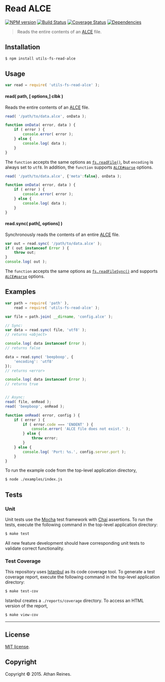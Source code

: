 Read ALCE
===
[![NPM version][npm-image]][npm-url] [![Build Status][travis-image]][travis-url] [![Coverage Status][codecov-image]][codecov-url] [![Dependencies][dependencies-image]][dependencies-url]

> Reads the entire contents of an [ALCE](https://github.com/walmartlabs/ALCE) file.


## Installation

``` bash
$ npm install utils-fs-read-alce
```


## Usage

``` javascript
var read = require( 'utils-fs-read-alce' );
```

#### read( path, [ options,] clbk )

Reads the entire contents of an [ALCE](https://github.com/walmartlabs/ALCE) file.

``` javascript
read( '/path/to/data.alce', onData );

function onData( error, data ) {
	if ( error ) {
		console.error( error );
	} else {
		console.log( data );
	}
}
```

The `function` accepts the same options as [`fs.readFile()`](https://nodejs.org/api/fs.html#fs_fs_readfile_filename_options_callback), but `encoding` is always set to `utf8`. In addition, the `function` supports [`ALCE#parse`](https://github.com/kgryte/utils-alce-parse) options.

``` javascript
read( '/path/to/data.alce', {'meta':false}, onData );

function onData( error, data ) {
	if ( error ) {
		console.error( error );
	} else {
		console.log( data );
	}
}
```


#### read.sync( path[, options] )

Synchronously reads the contents of an entire [ALCE](https://github.com/walmartlabs/ALCE) file.

``` javascript
var out = read.sync( '/path/to/data.alce' );
if ( out instanceof Error ) {
	throw out;
}
console.log( out );
```

The `function` accepts the same options as [`fs.readFileSync()`](https://nodejs.org/api/fs.html#fs_fs_readfilesync_filename_options) and supports [`ALCE#parse`](https://github.com/walmartlabs/ALCE) options.



## Examples

``` javascript
var path = require( 'path' ),
	read = require( 'utils-fs-read-alce' );

var file = path.join( __dirname, 'config.alce' );

// Sync:
var data = read.sync( file, 'utf8' );
// returns <object>

console.log( data instanceof Error );
// returns false

data = read.sync( 'beepboop', {
	'encoding': 'utf8'
});
// returns <error>

console.log( data instanceof Error );
// returns true


// Async:
read( file, onRead );
read( 'beepboop', onRead );

function onRead( error, config ) {
	if ( error ) {
		if ( error.code === 'ENOENT' ) {
			console.error( 'ALCE file does not exist.' );
		} else {
			throw error;
		}
	} else {
		console.log( 'Port: %s.', config.server.port );
	}
}
```

To run the example code from the top-level application directory,

``` bash
$ node ./examples/index.js
```


## Tests

### Unit

Unit tests use the [Mocha](http://mochajs.org/) test framework with [Chai](http://chaijs.com) assertions. To run the tests, execute the following command in the top-level application directory:

``` bash
$ make test
```

All new feature development should have corresponding unit tests to validate correct functionality.


### Test Coverage

This repository uses [Istanbul](https://github.com/gotwarlost/istanbul) as its code coverage tool. To generate a test coverage report, execute the following command in the top-level application directory:

``` bash
$ make test-cov
```

Istanbul creates a `./reports/coverage` directory. To access an HTML version of the report,

``` bash
$ make view-cov
```


---
## License

[MIT license](http://opensource.org/licenses/MIT).


## Copyright

Copyright &copy; 2015. Athan Reines.


[npm-image]: http://img.shields.io/npm/v/utils-fs-read-alce.svg
[npm-url]: https://npmjs.org/package/utils-fs-read-alce

[travis-image]: http://img.shields.io/travis/kgryte/utils-fs-read-alce/master.svg
[travis-url]: https://travis-ci.org/kgryte/utils-fs-read-alce

[codecov-image]: https://img.shields.io/codecov/c/github/kgryte/utils-fs-read-alce/master.svg
[codecov-url]: https://codecov.io/github/kgryte/utils-fs-read-alce?branch=master

[dependencies-image]: http://img.shields.io/david/kgryte/utils-fs-read-alce.svg
[dependencies-url]: https://david-dm.org/kgryte/utils-fs-read-alce

[dev-dependencies-image]: http://img.shields.io/david/dev/kgryte/utils-fs-read-alce.svg
[dev-dependencies-url]: https://david-dm.org/dev/kgryte/utils-fs-read-alce

[github-issues-image]: http://img.shields.io/github/issues/kgryte/utils-fs-read-alce.svg
[github-issues-url]: https://github.com/kgryte/utils-fs-read-alce/issues
